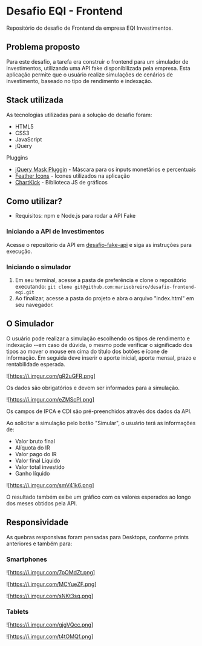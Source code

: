 # Desafio EQI - Frontend

Repositório do desafio de Frontend da empresa EQI Investimentos.

## Problema proposto

Para este desafio, a tarefa era construir o frontend para um simulador de investimentos, utilizando uma API fake disponibilizada pela empresa. 
Esta aplicação permite que o usuário realize simulações de cenários de investimento, baseado no tipo de rendimento e indexação. 

## Stack utilizada

As tecnologias utilizadas para a solução do desafio foram:
- HTML5
- CSS3
- JavaScript
- jQuery

Pluggins 
- [jQuery Mask Pluggin](https://igorescobar.github.io/jQuery-Mask-Plugin/) - Máscara para os inputs monetários e percentuais
- [Feather Icons](https://feathericons.com/) - Ícones utilizados na aplicação
- [ChartKick](https://chartkick.com/) - Biblioteca JS de gráficos

## Como utilizar?

- Requisitos: npm e Node.js para rodar a API Fake

### Iniciando a API de Investimentos

Acesse o repositório da API em [desafio-fake-api](https://github.com/eqi-investimentos/desafio-fake-api) e siga as instruções para execução.

### Iniciando o simulador 

1. Em seu terminal, acesse a pasta de preferência e clone o repositório executando: `git clone git@github.com:marisobreiro/desafio-frontend-eqi.git`
2. Ao finalizar, acesse a pasta do projeto e abra o arquivo "index.html" em seu navegador.

## O Simulador

O usuário pode realizar a simulação escolhendo os tipos de rendimento e indexação --em caso de dúvida, o mesmo pode verificar o significado dos tipos ao mover o mouse em cima do título dos botões e ícone de informação. 
Em seguida deve inserir o aporte inicial, aporte mensal, prazo e rentabilidade esperada.

![https://i.imgur.com/gR2uGFR.png]

 Os dados são obrigatórios e devem ser informados para a simulação.

 ![https://i.imgur.com/eZMScPI.png]

Os campos de IPCA e CDI são pré-preenchidos através dos dados da API. 

Ao solicitar a simulação pelo botão "Simular", o usuário terá as informações de:
- Valor bruto final
- Alíquota do IR
- Valor pago do IR
- Valor final Líquido 
- Valor total investido 
- Ganho líquido 

![https://i.imgur.com/smV41k6.png]

O resultado também exibe um gráfico com os valores esperados ao longo dos meses obtidos pela API.

## Responsividade

As quebras responsivas foram pensadas para Desktops, conforme prints anteriores e também para:

### Smartphones

![https://i.imgur.com/7pOMdZt.png]

![https://i.imgur.com/MCYueZF.png]

![https://i.imgur.com/sNKt3sq.png]


### Tablets

![https://i.imgur.com/gjgVQcc.png]

![https://i.imgur.com/t4tOMQf.png]

